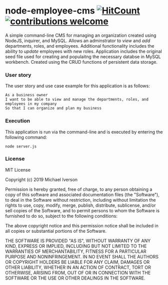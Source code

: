 # node-employee-cms [![HitCount](http://hits.dwyl.io/ivers523/node-employee-cms.svg)](http://hits.dwyl.io/ivers523/node-employee-cms) [![contributions welcome](https://img.shields.io/badge/contributions-welcome-brightgreen.svg?style=flat)](https://github.com/dwyl/esta/issues)
A simple command-line CMS for managing an organization created using NodeJS, inquirer, and MySQL. Allows an adminstrator to *view* and *add* departments, roles, and employees. Additional functionality includes the ability to *update* employees with new roles. Application includes the original seed file used for creating and populaitng the necessary databse in MySQL workbench. Created using the CRUD functions of persistent data storage.

### User story
The user story and use case example for this application is as follows:
```
As a business owner
I want to be able to view and manage the departments, roles, and employees in my company
So that I can organize and plan my business
```
### Execution
This application is run via the command-line and is executed by entering the following command:
```
node server.js
```
### License
MIT License

Copyright (c) 2019 Michael Iverson

Permission is hereby granted, free of charge, to any person obtaining a copy
of this software and associated documentation files (the "Software"), to deal
in the Software without restriction, including without limitation the rights
to use, copy, modify, merge, publish, distribute, sublicense, and/or sell
copies of the Software, and to permit persons to whom the Software is
furnished to do so, subject to the following conditions:

The above copyright notice and this permission notice shall be included in all
copies or substantial portions of the Software.

THE SOFTWARE IS PROVIDED "AS IS", WITHOUT WARRANTY OF ANY KIND, EXPRESS OR
IMPLIED, INCLUDING BUT NOT LIMITED TO THE WARRANTIES OF MERCHANTABILITY,
FITNESS FOR A PARTICULAR PURPOSE AND NONINFRINGEMENT. IN NO EVENT SHALL THE
AUTHORS OR COPYRIGHT HOLDERS BE LIABLE FOR ANY CLAIM, DAMAGES OR OTHER
LIABILITY, WHETHER IN AN ACTION OF CONTRACT, TORT OR OTHERWISE, ARISING FROM,
OUT OF OR IN CONNECTION WITH THE SOFTWARE OR THE USE OR OTHER DEALINGS IN THE
SOFTWARE.

